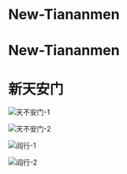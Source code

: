 # New-Tiananmen
 # New-Tiananmen

# 新天安门

![天不安门-1](./天不安门-1.png)

![天不安门-2](./天不安门-2.png)

![阎行-1](./阎行-1.png)

![阎行-2](./阎行-2.png)
